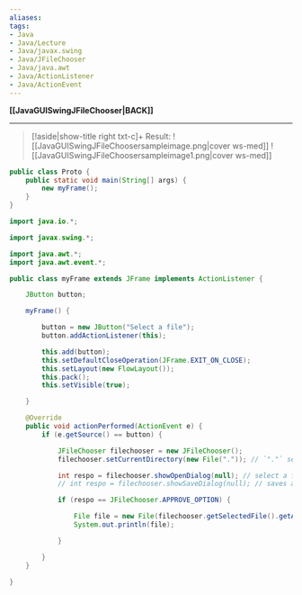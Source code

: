 ```yaml
---
aliases:
tags:
- Java
- Java/Lecture
- Java/javax.swing
- Java/JFileChooser
- Java/java.awt
- Java/ActionListener
- Java/ActionEvent
---
```

**[[JavaGUISwingJFileChooser|BACK]]**

---
>[!aside|show-title right txt-c]+ Result:
> ![[JavaGUISwingJFileChoosersampleimage.png|cover ws-med]]
> ![[JavaGUISwingJFileChoosersampleimage1.png|cover ws-med]]

```java
public class Proto {
    public static void main(String[] args) {
        new myFrame();
    }
}
```
```java
import java.io.*;

import javax.swing.*;

import java.awt.*;
import java.awt.event.*;

public class myFrame extends JFrame implements ActionListener {

    JButton button;

    myFrame() {

        button = new JButton("Select a file");
        button.addActionListener(this);

        this.add(button);
        this.setDefaultCloseOperation(JFrame.EXIT_ON_CLOSE);
        this.setLayout(new FlowLayout());
        this.pack();
        this.setVisible(true);

    }

    @Override
    public void actionPerformed(ActionEvent e) {
        if (e.getSource() == button) {

            JFileChooser filechooser = new JFileChooser();
            filechooser.setCurrentDirectory(new File(".")); // `"."` set to current file location

            int respo = filechooser.showOpenDialog(null); // select a file to open
            // int respo = filechooser.showSaveDialog(null); // saves a file

            if (respo == JFileChooser.APPROVE_OPTION) {

                File file = new File(filechooser.getSelectedFile().getAbsolutePath());
                System.out.println(file);

            }

        }
    }

}

```